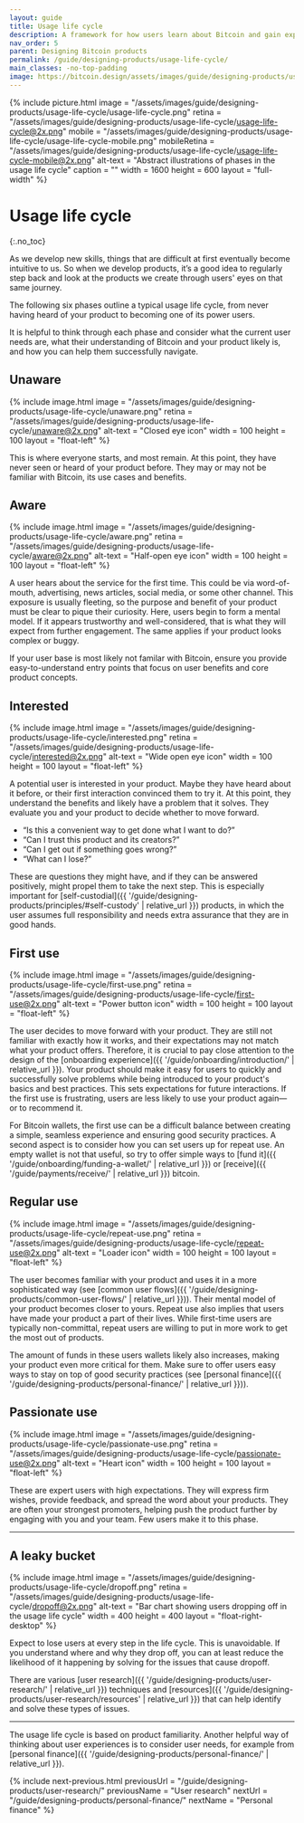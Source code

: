 ```yaml
---
layout: guide
title: Usage life cycle
description: A framework for how users learn about Bitcoin and gain expertise with Bitcoin applications.
nav_order: 5
parent: Designing Bitcoin products
permalink: /guide/designing-products/usage-life-cycle/
main_classes: -no-top-padding
image: https://bitcoin.design/assets/images/guide/designing-products/usage-life-cycle/usage-life-cycle-preview.png
---
```


<!--

Editor's notes

An introduction to the main phases users of a product go through. This is a helpful
framework for user research and decision making.

Illustration sources

- https://www.figma.com/file/qzvCvqhSRx3Jq8aywaSjlr/Bitcoin-Design-Guide-Illustrations-CO?node-id=878%3A3190

-->

{% include picture.html
   image = "/assets/images/guide/designing-products/usage-life-cycle/usage-life-cycle.png"
   retina = "/assets/images/guide/designing-products/usage-life-cycle/usage-life-cycle@2x.png"
   mobile = "/assets/images/guide/designing-products/usage-life-cycle/usage-life-cycle-mobile.png"
   mobileRetina = "/assets/images/guide/designing-products/usage-life-cycle/usage-life-cycle-mobile@2x.png"
   alt-text = "Abstract illustrations of phases in the usage life cycle"
   caption = ""
   width = 1600
   height = 600
   layout = "full-width"
%}

# Usage life cycle
{:.no_toc}

As we develop new skills, things that are difficult at first eventually become intuitive to us. So when we develop products, it’s a good idea to regularly step back and look at the products we create through users' eyes on that same journey.

The following six phases outline a typical usage life cycle, from never having heard of your product to becoming one of its power users.

It is helpful to think through each phase and consider what the current user needs are, what their understanding of Bitcoin and your product likely is, and how you can help them successfully navigate.

## Unaware

<div class="center" markdown="1">

{% include image.html
   image = "/assets/images/guide/designing-products/usage-life-cycle/unaware.png"
   retina = "/assets/images/guide/designing-products/usage-life-cycle/unaware@2x.png"
   alt-text = "Closed eye icon"
   width = 100
   height = 100
   layout = "float-left"
%}

This is where everyone starts, and most remain. At this point, they have never seen or heard of your product before. They may or may not be familiar with Bitcoin, its use cases and benefits.

</div>

## Aware

<div class="center" markdown="1">

{% include image.html
   image = "/assets/images/guide/designing-products/usage-life-cycle/aware.png"
   retina = "/assets/images/guide/designing-products/usage-life-cycle/aware@2x.png"
   alt-text = "Half-open eye icon"
   width = 100
   height = 100
   layout = "float-left"
%}

A user hears about the service for the first time. This could be via word-of-mouth, advertising, news articles, social media, or some other channel. This exposure is usually fleeting, so the purpose and benefit of your product must be clear to pique their curiosity. Here, users begin to form a mental model. If it appears trustworthy and well-considered, that is what they will expect from further engagement. The same applies if your product looks complex or buggy.

If your user base is most likely not familar with Bitcoin, ensure you provide easy-to-understand entry points that focus on user benefits and core product concepts.

</div>

## Interested

<div class="center" markdown="1">

{% include image.html
   image = "/assets/images/guide/designing-products/usage-life-cycle/interested.png"
   retina = "/assets/images/guide/designing-products/usage-life-cycle/interested@2x.png"
   alt-text = "Wide open eye icon"
   width = 100
   height = 100
   layout = "float-left"
%}

A potential user is interested in your product. Maybe they have heard about it before, or their first interaction convinced them to try it. At this point, they understand the benefits and likely have a problem that it solves. They evaluate you and your product to decide whether to move forward.

- “Is this a convenient way to get done what I want to do?”
- “Can I trust this product and its creators?”
- “Can I get out if something goes wrong?”
- “What can I lose?”

These are questions they might have, and if they can be answered positively, might propel them to take the next step. This is especially important for [self-custodial]({{ '/guide/designing-products/principles/#self-custody' | relative_url }}) products, in which the user assumes full responsibility and needs extra assurance that they are in good hands.

</div>

## First use

<div class="center" markdown="1">

{% include image.html
   image = "/assets/images/guide/designing-products/usage-life-cycle/first-use.png"
   retina = "/assets/images/guide/designing-products/usage-life-cycle/first-use@2x.png"
   alt-text = "Power button icon"
   width = 100
   height = 100
   layout = "float-left"
%}

The user decides to move forward with your product. They are still not familiar with exactly how it works, and their expectations may not match what your product offers. Therefore, it is crucial to pay close attention to the design of the [onboarding experience]({{ '/guide/onboarding/introduction/' | relative_url }}). Your product should make it easy for users to quickly and successfully solve problems while being introduced to your product's basics and best practices. This sets expectations for future interactions. If the first use is frustrating, users are less likely to use your product again—or to recommend it.

For Bitcoin wallets, the first use can be a difficult balance between creating a simple, seamless experience and ensuring good security practices. A second aspect is to consider how you can set users up for repeat use. An empty wallet is not that useful, so try to offer simple ways to [fund it]({{ '/guide/onboarding/funding-a-wallet/' | relative_url }}) or [receive]({{ '/guide/payments/receive/' | relative_url }}) bitcoin.

</div>

## Regular use

<div class="center" markdown="1">

{% include image.html
   image = "/assets/images/guide/designing-products/usage-life-cycle/repeat-use.png"
   retina = "/assets/images/guide/designing-products/usage-life-cycle/repeat-use@2x.png"
   alt-text = "Loader icon"
   width = 100
   height = 100
   layout = "float-left"
%}

The user becomes familiar with your product and uses it in a more sophisticated way (see [common user flows]({{ '/guide/designing-products/common-user-flows/' | relative_url }})). Their mental model of your product becomes closer to yours. Repeat use also implies that users have made your product a part of their lives. While first-time users are typically non-committal, repeat users are willing to put in more work to get the most out of products.

The amount of funds in these users wallets likely also increases, making your product even more critical for them. Make sure to offer users easy ways to stay on top of good security practices (see [personal finance]({{ '/guide/designing-products/personal-finance/' | relative_url }})).

</div>

## Passionate use

<div class="center" markdown="1">

{% include image.html
   image = "/assets/images/guide/designing-products/usage-life-cycle/passionate-use.png"
   retina = "/assets/images/guide/designing-products/usage-life-cycle/passionate-use@2x.png"
   alt-text = "Heart icon"
   width = 100
   height = 100
   layout = "float-left"
%}

These are expert users with high expectations. They will express firm wishes, provide feedback, and spread the word about your products. They are often your strongest promoters, helping push the product further by engaging with you and your team. Few users make it to this phase.

</div>

---

## A leaky bucket

<div class="center" markdown="1">

{% include image.html
   image = "/assets/images/guide/designing-products/usage-life-cycle/dropoff.png"
   retina = "/assets/images/guide/designing-products/usage-life-cycle/dropoff@2x.png"
   alt-text = "Bar chart showing users dropping off in the usage life cycle"
   width = 400
   height = 400
   layout = "float-right-desktop"
%}

Expect to lose users at every step in the life cycle. This is unavoidable. If you understand where and why they drop off, you can at least reduce the likelihood of it happening by solving for the issues that cause dropoff.

There are various [user research]({{ '/guide/designing-products/user-research/' | relative_url }}) techniques and [resources]({{ '/guide/designing-products/user-research/resources' | relative_url }}) that can help identify and solve these types of issues.

</div>

---

The usage life cycle is based on product familiarity. Another helpful way of thinking about user experiences is to consider user needs, for example from [personal finance]({{ '/guide/designing-products/personal-finance/' | relative_url }}).

{% include next-previous.html
   previousUrl = "/guide/designing-products/user-research/"
   previousName = "User research"
   nextUrl = "/guide/designing-products/personal-finance/"
   nextName = "Personal finance"
%}
